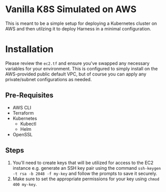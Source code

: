 # Vanilla K8S Simulated on AWS

This is meant to be a simple setup for deploying a Kubernetes cluster on AWS and then utilzing it to deploy Harness in a minimal configuration.

# Installation
Please review the `ec2.tf` and ensure you've swapped any necessary variables for your environment. This is configured to simply install on the AWS-provided public default VPC, but of course you can apply any private/subnet configurations as needed.

## Pre-Requisites
- AWS CLI
- Terraform
- Kubernetes
  - Kubectl
  - Helm
- OpenSSL

## Steps
1. You'll need to create keys that will be utilized for access to the EC2 instance e.g. generate an SSH key pair using the command `ssh-keygen -t rsa -b 2048 -f my-key` and follow the prompts to save it securely.
2. Make sure to set the appropriate permissions for your key using `chmod 400 my-key`.